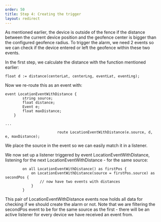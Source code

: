 ```yaml
---
order: 50
title: Step 4: Creating the trigger
layout: redirect
---
```


As mentioned earlier, the device is outside of the fence if the distance between the current device position and the geofence center is bigger than the configured geofence radius. To trigger the alarm, we need 2 events so we can check if the device entered or left the geofence within these two events.

In the first step, we calculate the distance with the function mentioned earlier:

	float d := distance(centerLat, centerLng, eventLat, eventLng);
	
Now we re-route this as an event with:

	event LocationEventWithDistance {
			string source;
			float distance;
			Event e;
			float maxDistance;
		}
	
	...
	
							route LocationEventWithDistance(e.source, d, e, maxDistance);


We place the source in the event so we can easily match it in a listener.

We now set up a listener triggered by event LocationEventWithDistance, listening for the next LocationEventWithDistance - for the same source:

			on all LocationEventWithDistance() as firstPos {
				on LocationEventWithDistance(source = firstPos.source) as secondPos {
					// now have two events with distances
				}
			}

This pair of LocationEventWithDistance events now holds all data for checking if we should create the alarm or not. Note that we are filtering the secondPos event to be for the same source as the first - there will be an active listener for every device we have received an event from.

